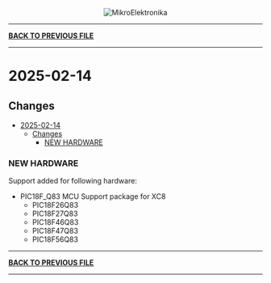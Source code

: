 <p align="center">
  <img src="http://www.mikroe.com/img/designs/beta/logo_small.png?raw=true" alt="MikroElektronika"/>
</p>

---

**[BACK TO PREVIOUS FILE](../changelog.md)**

---

# 2025-02-14

## Changes

- [2025-02-14](#2025-02-14)
  - [Changes](#changes)
    - [NEW HARDWARE](#new-hardware)

### NEW HARDWARE

Support added for following hardware:

+ PIC18F_Q83 MCU Support package for XC8
  + PIC18F26Q83
  + PIC18F27Q83
  + PIC18F46Q83
  + PIC18F47Q83
  + PIC18F56Q83

---

**[BACK TO PREVIOUS FILE](../changelog.md)**

---
